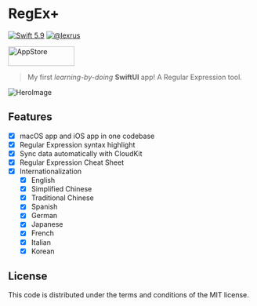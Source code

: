 # RegEx+

[![Swift 5.9](https://img.shields.io/badge/swift-5.9-ED523F.svg?style=flat)](https://swift.org/download/)
[![@lexrus](https://img.shields.io/badge/contact-@lexrus-336699.svg?style=flat)](https://twitter.com/lexrus)

[<img src="https://cloud.githubusercontent.com/assets/219689/5575342/963e0ee8-9013-11e4-8091-7ece67d64729.png" width="135" height="40" alt="AppStore"/>](https://apps.apple.com/us/app/regex/id1511763524)

> My first *learning-by-doing* **SwiftUI** app! A Regular Expression tool.

![HeroImage](https://github.com/lexrus/RegExPlus/assets/219689/739896bf-c843-46b9-82f9-e1462562fe4b)

## Features

- [x] macOS app and iOS app in one codebase
- [x] Regular Expression syntax highlight
- [x] Sync data automatically with CloudKit
- [x] Regular Expression Cheat Sheet
- [x] Internationalization
  - [x] English
  - [x] Simplified Chinese
  - [x] Traditional Chinese
  - [x] Spanish
  - [x] German
  - [x] Japanese
  - [x] French
  - [x] Italian
  - [x] Korean

## License

This code is distributed under the terms and conditions of the MIT license.
